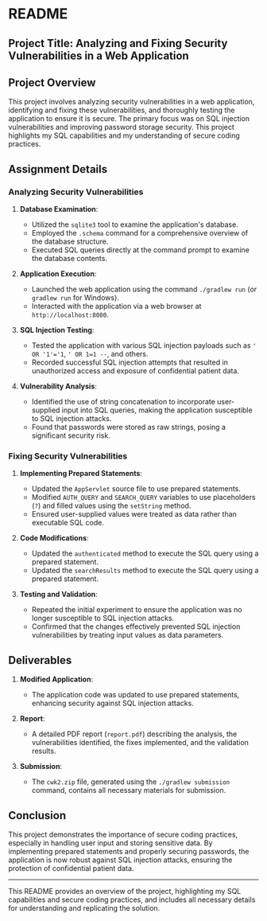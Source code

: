 # README

## Project Title: Analyzing and Fixing Security Vulnerabilities in a Web Application

## Project Overview

This project involves analyzing security vulnerabilities in a web application, identifying and fixing these vulnerabilities, and thoroughly testing the application to ensure it is secure. The primary focus was on SQL injection vulnerabilities and improving password storage security. This project highlights my SQL capabilities and my understanding of secure coding practices.

## Assignment Details

### Analyzing Security Vulnerabilities

1. **Database Examination**:
   - Utilized the `sqlite3` tool to examine the application's database.
   - Employed the `.schema` command for a comprehensive overview of the database structure.
   - Executed SQL queries directly at the command prompt to examine the database contents.

2. **Application Execution**:
   - Launched the web application using the command `./gradlew run` (or `gradlew run` for Windows).
   - Interacted with the application via a web browser at `http://localhost:8080`.

3. **SQL Injection Testing**:
   - Tested the application with various SQL injection payloads such as `' OR '1'='1`, `' OR 1=1 --`, and others.
   - Recorded successful SQL injection attempts that resulted in unauthorized access and exposure of confidential patient data.

4. **Vulnerability Analysis**:
   - Identified the use of string concatenation to incorporate user-supplied input into SQL queries, making the application susceptible to SQL injection attacks.
   - Found that passwords were stored as raw strings, posing a significant security risk.

### Fixing Security Vulnerabilities

1. **Implementing Prepared Statements**:
   - Updated the `AppServlet` source file to use prepared statements.
   - Modified `AUTH_QUERY` and `SEARCH_QUERY` variables to use placeholders (`?`) and filled values using the `setString` method.
   - Ensured user-supplied values were treated as data rather than executable SQL code.

2. **Code Modifications**:
   - Updated the `authenticated` method to execute the SQL query using a prepared statement.
   - Updated the `searchResults` method to execute the SQL query using a prepared statement.

3. **Testing and Validation**:
   - Repeated the initial experiment to ensure the application was no longer susceptible to SQL injection attacks.
   - Confirmed that the changes effectively prevented SQL injection vulnerabilities by treating input values as data parameters.

## Deliverables

1. **Modified Application**:
   - The application code was updated to use prepared statements, enhancing security against SQL injection attacks.

2. **Report**:
   - A detailed PDF report (`report.pdf`) describing the analysis, the vulnerabilities identified, the fixes implemented, and the validation results.

3. **Submission**:
   - The `cwk2.zip` file, generated using the `./gradlew submission` command, contains all necessary materials for submission.

## Conclusion

This project demonstrates the importance of secure coding practices, especially in handling user input and storing sensitive data. By implementing prepared statements and properly securing passwords, the application is now robust against SQL injection attacks, ensuring the protection of confidential patient data.

---

This README provides an overview of the project, highlighting my SQL capabilities and secure coding practices, and includes all necessary details for understanding and replicating the solution.
